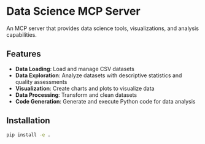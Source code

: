 # Data Science MCP Server

An MCP server that provides data science tools, visualizations, and analysis capabilities.

## Features

- **Data Loading**: Load and manage CSV datasets
- **Data Exploration**: Analyze datasets with descriptive statistics and quality assessments
- **Visualization**: Create charts and plots to visualize data
- **Data Processing**: Transform and clean datasets
- **Code Generation**: Generate and execute Python code for data analysis

## Installation

```bash
pip install -e .